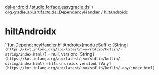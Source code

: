 [dsl-android](../../index.md) / [studio.forface.easygradle.dsl](../index.md) / [org.gradle.api.artifacts.dsl.DependencyHandler](index.md) / [hiltAndroidx](./hilt-androidx.md)

# hiltAndroidx

``fun DependencyHandler.hiltAndroidx(moduleSuffix: `[`String`](https://kotlinlang.org/api/latest/jvm/stdlib/kotlin/-string/index.html)`? = null, version: `[`String`](https://kotlinlang.org/api/latest/jvm/stdlib/kotlin/-string/index.html)` = `hilt-androidx version`): `[`Any`](https://kotlinlang.org/api/latest/jvm/stdlib/kotlin/-any/index.html)`